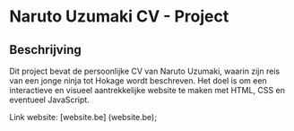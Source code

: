 # Naruto Uzumaki CV - Project

## Beschrijving

Dit project bevat de persoonlijke CV van Naruto Uzumaki, waarin zijn reis van een jonge ninja tot Hokage wordt beschreven.
Het doel is om een interactieve en visueel aantrekkelijke website te maken met HTML, CSS en eventueel JavaScript.

Link website: [website.be] (website.be);
